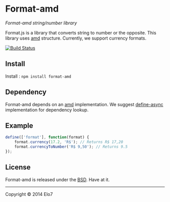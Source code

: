 # Format-amd

_Format-amd string/number library_

Format.js is a library that converts string to number or the opposite. This library uses [amd](http://en.wikipedia.org/wiki/Asynchronous_module_definition) structure. Currently, we support currency formats.


[![Build Status](https://travis-ci.org/elo7/format-amd.svg?branch=master)](https://travis-ci.org/elo7/format-amd)


## Install

Install : `npm install format-amd`

## Dependency

Format-amd depends on an [amd](http://en.wikipedia.org/wiki/Asynchronous_module_definition) implementation. We suggest [define-async](https://www.npmjs.com/package/define-async) implementation for dependency lookup.

## Example

``` js
define(['format'], function(format) {
	format.currency(17.2, 'R$'); // Returns R$ 17,20
	format.currencyToNumber('R$ 9,50'); // Returns 9.5
});
```

## License

Format-amd is released under the [BSD](https://github.com/elo7/format-amd/blob/master/LICENSE). Have at it.

* * *

Copyright :copyright: 2014 Elo7
